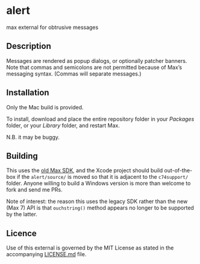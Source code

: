 # alert
max external for obtrusive messages

## Description

Messages are rendered as popup dialogs, or optionally patcher banners. Note that commas and semicolons are not permitted because of Max’s messaging syntax. (Commas will separate messages.)

## Installation

Only the Mac build is provided.

To install, download and place the entire repository folder in your *Packages* folder, or your *Library* folder, and restart Max.

N.B. it may be buggy.

## Building

This uses the [old Max SDK](http://github.com/Cycling74/max-sdk), and the Xcode project should build out-of-the-box if the `alert/source/` is moved so that it is adjacent to the `c74support/` folder. Anyone willing to build a Windows version is more than welcome to fork and send me PRs.

Note of interest: the reason this uses the legacy SDK rather than the new (Max 7) API is that `ouchstring()` method appears no longer to be supported by the latter.

## Licence

Use of this external is governed by the MIT License as stated in the accompanying [LICENSE.md](license.md) file.

